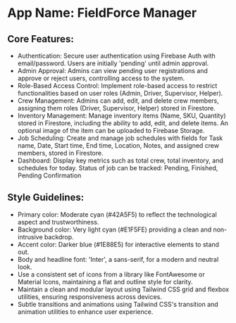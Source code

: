 # **App Name**: FieldForce Manager

## Core Features:

- Authentication: Secure user authentication using Firebase Auth with email/password. Users are initially 'pending' until admin approval.
- Admin Approval: Admins can view pending user registrations and approve or reject users, controlling access to the system.
- Role-Based Access Control: Implement role-based access to restrict functionalities based on user roles (Admin, Driver, Supervisor, Helper).
- Crew Management: Admins can add, edit, and delete crew members, assigning them roles (Driver, Supervisor, Helper) stored in Firestore.
- Inventory Management: Manage inventory items (Name, SKU, Quantity) stored in Firestore, including the ability to add, edit, and delete items. An optional image of the item can be uploaded to Firebase Storage.
- Job Scheduling: Create and manage job schedules with fields for Task name, Date, Start time, End time, Location, Notes, and assigned crew members, stored in Firestore.
- Dashboard: Display key metrics such as total crew, total inventory, and schedules for today. Status of job can be tracked: Pending, Finished, Pending Confirmation

## Style Guidelines:

- Primary color: Moderate cyan (#42A5F5) to reflect the technological aspect and trustworthiness.
- Background color: Very light cyan (#E1F5FE) providing a clean and non-intrusive backdrop.
- Accent color: Darker blue (#1E88E5) for interactive elements to stand out.
- Body and headline font: 'Inter', a sans-serif, for a modern and neutral look.
- Use a consistent set of icons from a library like FontAwesome or Material Icons, maintaining a flat and outline style for clarity.
- Maintain a clean and modular layout using Tailwind CSS grid and flexbox utilities, ensuring responsiveness across devices.
- Subtle transitions and animations using Tailwind CSS's transition and animation utilities to enhance user experience.